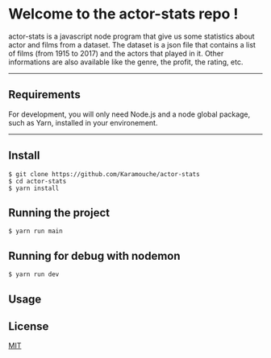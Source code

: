# Welcome to the actor-stats repo !

actor-stats is a javascript node program that give us some statistics about actor and films from a dataset.
The dataset is a json file that contains a list of films (from 1915 to 2017) and the actors that played in it.
Other informations are also available like the genre, the profit, the rating, etc.

---

## Requirements

For development, you will only need Node.js and a node global package, such as Yarn, installed in your environement.

---

## Install

    $ git clone https://github.com/Karamouche/actor-stats
    $ cd actor-stats
    $ yarn install

## Running the project

    $ yarn run main

## Running for debug with nodemon

    $ yarn run dev

## Usage

## License

[MIT](https://choosealicense.com/licenses/mit/)